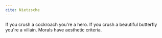 ```yaml
---
cite: Nietzsche
---
```


If you crush a cockroach you're a hero. If you crush a beautiful butterfly you're a villain. Morals have aesthetic criteria.
